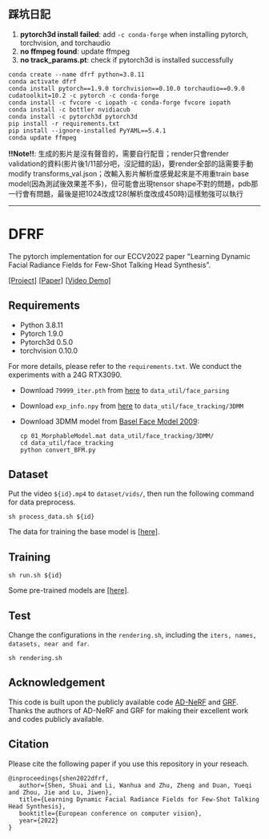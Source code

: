 ## 踩坑日記

1. **pytorch3d install failed**: add `-c conda-forge` when installing pytorch, torchvision, and torchaudio
2. **no ffmpeg found**: update ffmpeg
3. **no track_params.pt**: check if pytorch3d is installed successfully

```
conda create --name dfrf python=3.8.11
conda activate dfrf 
conda install pytorch==1.9.0 torchvision==0.10.0 torchaudio==0.9.0 cudatoolkit=10.2 -c pytorch -c conda-forge
conda install -c fvcore -c iopath -c conda-forge fvcore iopath
conda install -c bottler nvidiacub
conda install -c pytorch3d pytorch3d
pip install -r requirements.txt
pip install --ignore-installed PyYAML==5.4.1
conda update ffmpeg
```

**!!Note!!**: 生成的影片是沒有聲音的，需要自行配音；render只會render validation的資料(影片後1/11部分吧，沒記錯的話)，要render全部的話需要手動modify transforms_val.json；改輸入影片解析度感覺起來是不用重train base model(因為測試後效果差不多)，但可能會出現tensor shape不對的問題，pdb那一行會有問題，最後是把1024改成128(解析度改成450時)這樣勉強可以執行

---

# DFRF #
The pytorch implementation for our ECCV2022 paper "Learning Dynamic Facial Radiance Fields for Few-Shot Talking Head Synthesis".

[[Project]](https://sstzal.github.io/DFRF/) [[Paper]](https://arxiv.org/abs/2207.11770) [[Video Demo]](https://www.youtube.com/watch?v=F6fkVNk9bBw)

## Requirements
- Python 3.8.11
- Pytorch 1.9.0
- Pytorch3d 0.5.0
- torchvision 0.10.0

For more details, please refer to the `requirements.txt`. We conduct the experiments with a 24G RTX3090.

- Download `79999_iter.pth` from [here](https://github.com/sstzal/DFRF/releases/tag/file) to `data_util/face_parsing`
- Download `exp_info.npy` from [here](https://github.com/sstzal/DFRF/releases/tag/file) to `data_util/face_tracking/3DMM`
- Download 3DMM model from [Basel Face Model 2009](https://faces.dmi.unibas.ch/bfm/main.php?nav=1-1-0&id=details):

    ```
    cp 01_MorphableModel.mat data_util/face_tracking/3DMM/
    cd data_util/face_tracking
    python convert_BFM.py
    ```
## Dataset
Put the video `${id}.mp4` to `dataset/vids/`, then run the following command for data preprocess.  
```
sh process_data.sh ${id}
```
The data for training the base model is [[here]](https://github.com/sstzal/DFRF/releases/tag/Base_Videos).

## Training
```
sh run.sh ${id}
```
Some pre-trained models are [[here]](https://github.com/sstzal/DFRF/releases/tag/Pretrained_Models).

## Test
Change the configurations in the `rendering.sh`, including the `iters, names, datasets, near and far`.
```
sh rendering.sh
```

## Acknowledgement 
This code is built upon the publicly available code [AD-NeRF](https://github.com/YudongGuo/AD-NeRF) and [GRF](https://github.com/alextrevithick/GRF). Thanks the authors of AD-NeRF and GRF for making their excellent work and codes publicly available. 

## Citation ##
Please cite the following paper if you use this repository in your reseach.

```
@inproceedings{shen2022dfrf,
   author={Shen, Shuai and Li, Wanhua and Zhu, Zheng and Duan, Yueqi and Zhou, Jie and Lu, Jiwen},
   title={Learning Dynamic Facial Radiance Fields for Few-Shot Talking Head Synthesis},
   booktitle={European conference on computer vision},
   year={2022}
}
```
